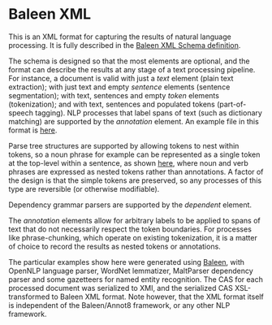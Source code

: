 # Baleen XML

This is an XML format for capturing the results of natural language processing. It is fully described in the [Baleen XML Schema definition](baleen.xsd).

The schema is designed so that the most elements are optional, and the format can describe the results at any stage of a text processing pipeline. 
For instance, a document is valid with just a *text* element (plain text extraction); with just text and empty *sentence* elements (sentence segmentation); 
with text, sentences and empty *token* elements (tokenization); and with text, sentences and populated tokens (part-of-speech tagging). 
NLP processes that label spans of text (such as dictionary matching) are supported by the *annotation* element. An example file in this format is [here](examples/simple.xml).

Parse tree structures are supported by allowing tokens to nest within tokens, so a noun phrase for example can be represented as a single token at the top-level 
within a sentence, as shown [here](examples/nested.xml), where noun and verb phrases are expressed as nested tokens rather than annotations. A factor of the design 
is that the simple tokens are preserved, so any processes of this type are reversible (or otherwise modifiable).

Dependency grammar parsers are supported by the *dependent* element.

The *annotation* elements allow for arbitrary labels to be applied to spans of text that do not necessarily respect the token boundaries. 
For processes like phrase-chunking, which operate on existing tokenization, it is a matter of choice to record the results as nested tokens or annotations.

The particular examples show here were generated using [Baleen](https://github.com/dstl/baleen), with OpenNLP language parser, WordNet lemmatizer, MaltParser dependency parser 
and some gazetteers for named entity recognition. The CAS for each processed document was serialized to XMI, and the serialized CAS XSL-transformed to Baleen XML format. Note however, that the XML format itself is independent of the Baleen/Annot8 framework, or any other NLP framework.
